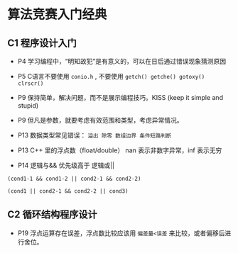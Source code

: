 # 算法竞赛入门经典

## C1 程序设计入门

- P4 学习编程中，“明知故犯”是有意义的，可以在日后通过错误现象猜测原因

- P5 C语言不要使用 `conio.h` , 不要使用 `getch() getche() gotoxy() clrscr()`

- P9 保持简单，解决问题，而不是展示编程技巧。KISS (keep it simple and stupid)

- P9 但凡是参数，就要考虑有效范围和类型，考虑异常情况。

- P13 数据类型常见错误： `溢出 除零 数组边界 条件短路判断`

- P13 C++ 里的浮点数（float/double） nan 表示非数字异常，inf 表示无穷 

- P14 逻辑与&& 优先级高于 逻辑或||

`(cond1-1 && cond1-2 || cond2-1 && cond2-2)`

`(cond1 || cond2-1 && cond2-2 || cond3)`

## C2 循环结构程序设计

- P19 浮点运算存在误差，浮点数比较应该用 `偏差量<误差` 来比较，或者偏移后进行舍位。

